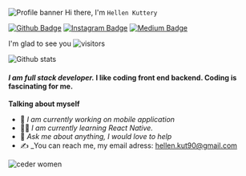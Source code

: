 ![Profile banner](https://www.shutterstock.com/image-vector/horizontal-banner-hands-typing-on-260nw-1176860761.jpg)
Hi there, I'm  `Hellen Kuttery`


[![Github Badge](https://img.shields.io/badge/-Github-000?style=quare&labelColor=000&logo=Github&logoColor=white&link=link)](https://github.com/hellenkuttery/) 
[![Instagram Badge](https://img.shields.io/badge/-Instagram-C13584?style=flat-quare&labelColor=C13584&logo=instagram&logoColor=white&link=link)](link) 
[![Medium Badge](https://img.shields.io/badge/-Medium-757575?style=flat-quare&labelColor=757575&logo=Medium&logoColor=white&link=link)](link) 

I'm glad to see you ![visitors](https://visitor-badge.glitch.me/badge?page_id=page.id)

![Github stats](https://github-readme-stats.vercel.app/api?username=hellenkuttery&theme=highcontrast&show_icons=true&count_private=true)

#### _I am full stack developer._  I like coding front end backend. Coding is fascinating for me.

**Talking about myself**
- 🙇 _I am currently  working on mobile application_
- 👩‍🔧 _I am currently learning React Native._
- 💬 _Ask me about anything, I would love to help_
- ✍ _You can reach me, my email adress:  hellen.kut90@gmail.com

![ceder women](https://insights.dice.com/wp-content/uploads/2015/10/Screen-Shot-2015-10-06-at-11.15.24-AM.png)
